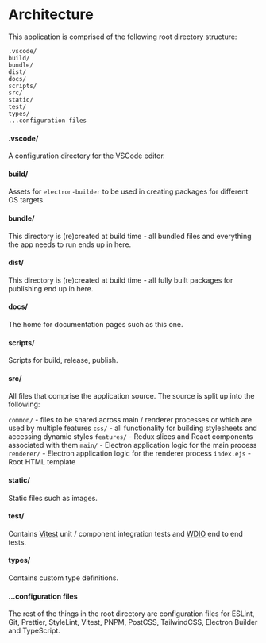 # Architecture

This application is comprised of the following root directory structure:

```
.vscode/
build/
bundle/
dist/
docs/
scripts/
src/
static/
test/
types/
...configuration files
```

#### .vscode/

A configuration directory for the VSCode editor.

#### build/

Assets for `electron-builder` to be used in creating packages for different OS targets.

#### bundle/

This directory is (re)created at build time - all bundled files and everything the app needs to run ends up in here.

#### dist/

This directory is (re)created at build time - all fully built packages for publishing end up in here.

#### docs/

The home for documentation pages such as this one.

#### scripts/

Scripts for build, release, publish.

#### src/

All files that comprise the application source. The source is split up into the following:

`common/` - files to be shared across main / renderer processes or which are used by multiple features
`css/` - all functionality for building stylesheets and accessing dynamic styles
`features/` - Redux slices and React components associated with them
`main/` - Electron application logic for the main process
`renderer/` - Electron application logic for the renderer process
`index.ejs` - Root HTML template

#### static/

Static files such as images.

#### test/

Contains [Vitest](https://vitest.dev/) unit / component integration tests and [WDIO](https://webdriver.io) end to end tests.

#### types/

Contains custom type definitions.

#### ...configuration files

The rest of the things in the root directory are configuration files for ESLint, Git, Prettier, StyleLint, Vitest, PNPM, PostCSS, TailwindCSS, Electron Builder and TypeScript.
